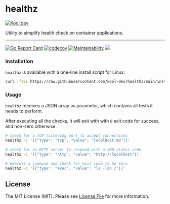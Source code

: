 # healthz

[![Kool.dev](https://kool.dev/img/logo.png)](https://kool.dev)

Utility to simplify health check on container applications.

---

[![Go Report Card](https://goreportcard.com/badge/github.com/kool-dev/healthz)](https://goreportcard.com/report/github.com/kool-dev/healthz)
[![codecov](https://codecov.io/gh/kool-dev/healthz/branch/main/graph/badge.svg?token=6JP8JRVF5U)](https://codecov.io/gh/kool-dev/healthz)
[![Maintainability](https://api.codeclimate.com/v1/badges/8cbfe7f40b29386e532d/maintainability)](https://codeclimate.com/github/kool-dev/healthz/maintainability)
[<img src="https://img.shields.io/badge/Join%20Slack-kool--dev-orange?logo=slack">](https://join.slack.com/t/kool-dev/shared_invite/zt-jeh36s5g-kVFHUsyLjFENUUH4ucrxPg)

### Installation

`healthz` is available with a one-line install script for Linux:

```bash
curl -fsSL https://raw.githubusercontent.com/kool-dev/healthz/main/install.sh | bash
```

### Usage

`healthz` receives a JSON array as parameter, which contains all tests it needs to perform.

After executing all the checks, it will exit with with `0` exit code for success, and non-zero otherwise.

```bash
# check for a TCP listening port to accept connections
healthz -i '[{"type": "tcp", "value": "localhost:80"}]'

# check for an HTTP server to respond with a 200 status code
healthz -i '[{"type": "http", "value": "http://localhost"}]'

# execute a command and check for exit code to be zero
healthz -i '[{"type": "exec", "value": "ls -lah /"}]'
```

## License

The MIT License (MIT). Please see [License File](LICENSE.md) for more information.
